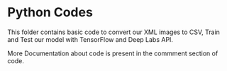 # Python Codes
This folder contains basic code to convert our XML images to CSV, Train and Test our model with TensorFlow and Deep Labs API.

More Documentation about code is present in the commment section of code.
